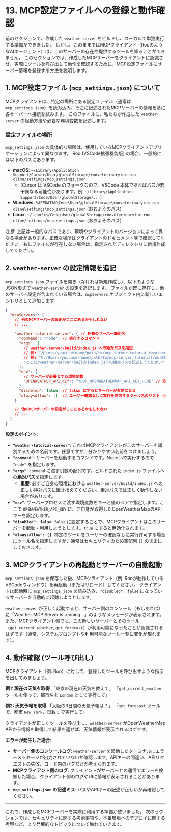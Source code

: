 # 13. MCP設定ファイルへの登録と動作確認

前のセクションで、作成した `weather-server` をビルドし、ローカルで単独実行する準備ができました。
しかし、このままではMCPクライアント（RooのようなAIエージェント）は、このサーバーの存在や提供するツールを知ることができません。
このセクションでは、作成したMCPサーバーをクライアントに認識させ、実際にツールを呼び出して動作を確認するために、MCP設定ファイルにサーバー情報を登録する方法を説明します。

## 1. MCP設定ファイル (`mcp_settings.json`) について

MCPクライアントは、特定の場所にある設定ファイル（通常は `mcp_settings.json`）を読み込み、そこに記述されたMCPサーバーの情報を基に各サーバーへ接続を試みます。
このファイルに、私たちが作成した `weather-server` の起動方法や必要な環境変数を記述します。

### 設定ファイルの場所

`mcp_settings.json` の具体的な場所は、使用しているMCPクライアントアプリケーションによって異なります。
Roo (VSCode拡張機能版) の場合、一般的には以下のパスにあります。

*   **macOS**: `~/Library/Application Support/Cursor/User/globalStorage/rooveterinaryinc.roo-cline/settings/mcp_settings.json`
    *   (Cursor は VSCode のフォークなので、VSCode 本体であればパスが若干異なる可能性があります。例: `~/Library/Application Support/Code/User/globalStorage/...`)
*   **Windows**: `%APPDATA%\Code\User\globalStorage\rooveterinaryinc.roo-cline\settings\mcp_settings.json` (おおよそのパス)
*   **Linux**: `~/.config/Code/User/globalStorage/rooveterinaryinc.roo-cline/settings/mcp_settings.json` (おおよそのパス)

*注意*: 上記は一般的なパスであり、環境やクライアントのバージョンによって異なる場合があります。正確な場所はクライアントのドキュメント等で確認してください。もしファイルが存在しない場合は、指定されたディレクトリに新規作成してください。

## 2. `weather-server` の設定情報を追記

`mcp_settings.json` ファイルを開き（なければ新規作成し）、以下のようなJSON形式で `weather-server` の設定を追記します。
ファイルが既に存在し、他のサーバー設定が含まれている場合は、`mcpServers` オブジェクト内に新しいエントリとして追加します。

```json
{
  "mcpServers": {
    // 他のMCPサーバーの設定がここにあるかもしれない
    // ...

    "weather-tutorial-server": { // 任意のサーバー識別名
      "command": "node", // 実行するコマンド
      "args": [
        // weather-server/build/index.js への絶対パスを指定
        // 例: "/Users/yourusername/path/to/mcp-server-tutorial/weather-server/build/index.js"
        // 例: "C:/Users/yourusername/path/to/mcp-server-tutorial/weather-server/build/index.js"
        "ここに/weather-server/build/index.jsへの絶対パスを記述してください"
      ],
      "env": {
        // サーバーが必要とする環境変数
        "OPENWEATHER_API_KEY": "YOUR_OPENWEATHERMAP_API_KEY_HERE" // 取得したAPIキーに置き換える
      },
      "disabled": false, // false にするとサーバーが有効になる
      "alwaysAllow": []  // ユーザー確認なしに実行を許可するツール名のリスト (通常は空でOK)
    }

    // 他のMCPサーバーの設定がここにあるかもしれない
    // ...
  }
}
```

**設定のポイント**:

*   **`"weather-tutorial-server"`**: これはMCPクライアントがこのサーバーを識別するための名前です。任意ですが、分かりやすい名前をつけましょう。
*   **`"command"`**: サーバーを起動するコマンドです。Node.jsで実行するので `"node"` を指定します。
*   **`"args"`**: `command` に渡す引数の配列です。ビルドされた `index.js` ファイルへの**絶対パス**を指定します。
    *   **重要**: 必ずご自身の環境における `weather-server/build/index.js` への正しい絶対パスに置き換えてください。相対パスでは正しく動作しない場合があります。
*   **`"env"`**: サーバープロセスに渡す環境変数をキーと値のペアで指定します。ここで `OPENWEATHER_API_KEY` に、ご自身が取得したOpenWeatherMapのAPIキーを設定します。
*   **`"disabled": false`**: `false` に設定することで、MCPクライアントはこのサーバーを起動・利用しようとします。`true` にすると無効化されます。
*   **`"alwaysAllow": []`**: 特定のツールをユーザーの確認なしに実行許可する場合にツール名を指定しますが、通常はセキュリティのため空配列 `[]` のままにしておきます。

## 3. MCPクライアントの再起動とサーバーの自動起動

`mcp_settings.json` を保存した後、MCPクライアント（例: Rooが動作しているVSCodeウィンドウ）を再起動（またはリロード）してください。
クライアントは起動時に `mcp_settings.json` を読み込み、`"disabled": false` になっているサーバーを自動的に起動しようとします。

`weather-server` が正しく起動すると、サーバー側のコンソール（もしあれば）に「Weather MCP Server is running...」のようなメッセージが表示されます。
また、MCPクライアント側でも、この新しいサーバーとそのツール（`get_current_weather`, `get_forecast`）が利用可能になったことが認識されるはずです（通常、システムプロンプトや利用可能なツール一覧に変化が現れます）。

## 4. 動作確認 (ツール呼び出し)

MCPクライアント（例: Roo）に対して、登録したツールを呼び出すような指示を出してみましょう。

**例1: 現在の天気を取得**
「東京の現在の天気を教えて」
「`get_current_weather` ツールを使って、都市名を `London` として実行して」

**例2: 天気予報を取得**
「大阪の3日間の天気予報は？」
「`get_forecast` ツールで、都市 `New York`、日数 `5` で実行して」

クライアントが正しくツールを呼び出し、`weather-server` がOpenWeatherMap APIから情報を取得して結果を返せば、天気情報が表示されるはずです。

**エラーが発生した場合**:

*   **サーバー側のコンソールログ**: `weather-server` を起動したターミナルにエラーメッセージが出力されていないか確認します。APIキーの間違い、APIリクエストの失敗、コード内のバグなどが考えられます。
*   **MCPクライアント側のログ**: クライアントがサーバーとの通信でエラーを検知した場合、クライアント側のログやUIに情報が表示されることがあります。
*   **`mcp_settings.json` の記述ミス**: パスやAPIキーの記述が正しいか再確認してください。

---

これで、作成したMCPサーバーを実際に利用する準備が整いました。
次のセクションでは、セキュリティに関する考慮事項や、本番環境へのデプロイに関する考察など、より発展的なトピックについて触れていきます。